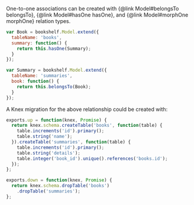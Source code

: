 One-to-one associations can be created with {@link Model#belongsTo belongsTo}, {@link Model#hasOne hasOne}, and {@link Model#morphOne morphOne} relation types.

```js
var Book = bookshelf.Model.extend({
  tableName: 'books',
  summary: function() {
    return this.hasOne(Summary);
  }
});

var Summary = bookshelf.Model.extend({
  tableName: 'summaries',
  book: function() {
    return this.belongsTo(Book);
  }
});
```
A Knex migration for the above relationship could be created with:

```js
exports.up = function(knex, Promise) {
  return knex.schema.createTable('books', function(table) {
    table.increments('id').primary();
    table.string('name');
  }).createTable('summaries', function(table) {
    table.increments('id').primary();
    table.string('details');
    table.integer('book_id').unique().references('books.id');
  });
};

exports.down = function(knex, Promise) {
  return knex.schema.dropTable('books')
    .dropTable('summaries');
};
```

